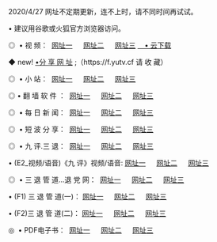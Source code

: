 <p>2020/4/27 网址不定期更新，连不上时，请不同时间再试试。
<p>• 建议用谷歌或火狐官方浏览器访问。
<p>◎  • 视 频： 
<a href="http://mne.proyectolanuevatierra.com/" target="_blank">网址一</a> 　 
<a href="http://mio.proyectolanuevatierra.com/" target="_blank">网址二</a> 　 
<a href="http://mio.proyectolanuevatierra.com/b.html" target="_blank">网址三</a>  
<a href="https://yadi.sk/d/d0sUeAOpal3njw" target="_blank">　• 云下载 </a></p>
<p>◆ new! <a href="http://mki.proyectolanuevatierra.com/a.html">•分 享 网 址</a> ;（https://f.yutv.cf 请 收 藏） </p>
<p>◎ </span>  •  小 站：  
<a href="http://mne.proyectolanuevatierra.com/f.html" target="_blank">网址一</a> 　 
<a href="http://mio.proyectolanuevatierra.com/h.html" target="_blank">网址二</a> 　 
<a href="http://mio.proyectolanuevatierra.com/k/" target="_blank">网址三</a></p>
<p>◎  • 翻 墙 软 件 ：  
<a href="http://mne.proyectolanuevatierra.com/ff/" target="_blank">网址一</a> 　 
<a href="http://mio.proyectolanuevatierra.com/s/read/a1_nd.html" target="_blank">网址二</a> 　 
<a href="http://mio.proyectolanuevatierra.com/ff/index.html" target="_blank">网址三</a></p>
<p>◎ </span>  • 每 日 新 闻：  
<a href="http://mne.proyectolanuevatierra.com/day/" target="_blank">网址一</a> 　 
<a href="http://mio.proyectolanuevatierra.com/day/" target="_blank">网址二</a> 　 
<a href="http://mio.proyectolanuevatierra.com/day/index.html" target="_blank">网址三</a></p>
<p>◎ </span>  • 短 波 分 享：  
<a href="http://mne.proyectolanuevatierra.com/h/" target="_blank">网址一</a> 　 
<a href="http://mio.proyectolanuevatierra.com/h/" target="_blank">网址二</a> 　 
<a href="http://mio.proyectolanuevatierra.com/h/index.html" target="_blank">网址三</a></p>
<p>◎   • 九 评.三 退：  
<a href="http://mne.proyectolanuevatierra.com/t/" target="_blank">网址一</a> 　 
<a href="http://mio.proyectolanuevatierra.comli/v2/index.html" target="_blank">网址二</a> 　 
<a href="http://mio.proyectolanuevatierra.com/tt/index.html" target="_blank">网址三</a> 　</p>
<p>  • (E2_视频/语音)《九 评》视频/语音: 
<a href="http://mio.proyectolanuevatierra.com/7738.html" target="_blank">网址一</a> 　 
<a href="http://mio.proyectolanuevatierra.com/7614.html" target="_blank">网址二</a> 　 
<a href="http://mio.proyectolanuevatierra.com/7633.html" target="_blank">网址三</a></p>
<p>◎   • 三 退 管 道...退 党 网：  
<a href="http://mne.proyectolanuevatierra.com/go/td1.html" target="_blank">网址一</a> 　 
<a href="http://mio.proyectolanuevatierra.com/go/td2.html" target="_blank">网址二</a> 　 
<a href="http://mio.proyectolanuevatierra.com/go/td3.html" target="_blank">网址三</a></p>
<p>  • (F1) 三 退 管 道(一)： 
<a href="http://mne.proyectolanuevatierra.com/dd/" target="_blank">网址一</a> 　 
<a href="http://mio.proyectolanuevatierra.com/s/read/a1_tdx.html" target="_blank">网址二</a> 　 
<a href="http://mio.proyectolanuevatierra.com/dd/" target="_blank">网址三</a></p>
<p>  • (F2)三 退 管 道(二)： 
<a href="http://mio.proyectolanuevatierra.com/d/" target="_blank">网址一</a> 　 
<a href="http://mne.proyectolanuevatierra.com/d/index.html" target="_blank">网址二</a> 　 
<a href="http://mio.proyectolanuevatierra.com/d/" target="_blank">网址三</a></p>
<p>◎   • PDF电子书：  
<a href="http://mne.proyectolanuevatierra.com/p/" target="_blank">网址一</a> 　 
<a href="http://mio.proyectolanuevatierra.com/p/index.html" target="_blank">网址二</a> 　 
<a href="http://mio.proyectolanuevatierra.com/p/" target="_blank">网址三</a></p>
